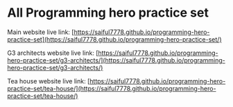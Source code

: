 # All Programming hero practice set

Main website live link: [https://saiful7778.github.io/programming-hero-practice-set](https://saiful7778.github.io/programming-hero-practice-set/)

G3 architects website live link: [https://saiful7778.github.io/programming-hero-practice-set/g3-architects/](https://saiful7778.github.io/programming-hero-practice-set/g3-architects/)

Tea house website live link: [https://saiful7778.github.io/programming-hero-practice-set/tea-house/](https://saiful7778.github.io/programming-hero-practice-set/tea-house/)

